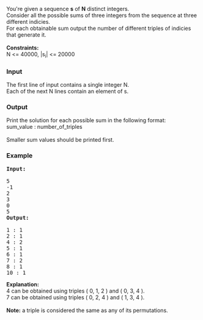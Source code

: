 <p>You're given a sequence <strong>s</strong> of <strong>N</strong> distinct integers.<br>Consider all the possible sums of three integers from the sequence at three different indicies.<br>For each obtainable sum output the number of different triples of indicies that generate it.<br><strong><br>Constraints:</strong><br>N &lt;= 40000, |s<sub>i</sub>| &lt;= 20000</p>
<h3>Input</h3>
<p>The first line of input contains a single integer N.<br>Each of the next N lines contain an element of s.</p>
<h3>Output</h3>
<p>Print the solution for each possible sum in the following format:<br>sum_value : number_of_triples<br><br>Smaller sum values should be printed first.</p>
<h3>Example</h3>
<pre><strong>Input:</strong><br><br>5<br>-1<br>2<br>3<br>0<br>5<br><strong>Output:</strong>
<br>1 : 1<br>2 : 1<br>4 : 2<br>5 : 1<br>6 : 1<br>7 : 2<br>8 : 1<br>10 : 1<strong><br></strong></pre>
<p><strong>Explanation:</strong><br>4 can be obtained using triples ( 0, 1, 2 ) and ( 0, 3, 4 ).<br>7 can be obtained using triples ( 0, 2, 4 ) and ( 1, 3, 4 ).<br><br><strong>Note:</strong> a triple is considered the same as any of its permutations.</p>